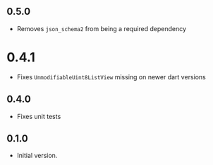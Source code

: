 ## 0.5.0
- Removes `json_schema2` from being a required dependency

# 0.4.1
- Fixes `UnmodifiableUint8ListView` missing on newer dart versions

## 0.4.0
- Fixes unit tests

## 0.1.0

- Initial version.
